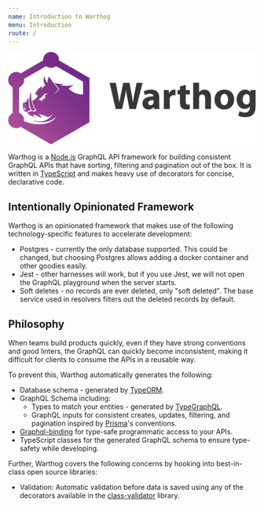 ```yaml
---
name: Introduction to Warthog
menu: Introduction
route: /
---
```


![Warthog](https://raw.githubusercontent.com/goldcaddy77/warthog/main/img/warthog-logo.png)

Warthog is a [Node.js](http://nodejs.org) GraphQL API framework for building consistent GraphQL APIs that have sorting, filtering and pagination out of the box. It is written in [TypeScript](http://www.typescriptlang.org) and makes heavy use of decorators for concise, declarative code.

## Intentionally Opinionated Framework

Warthog is an opinionated framework that makes use of the following technology-specific features to accelerate development:

- Postgres - currently the only database supported. This could be changed, but choosing Postgres allows adding a docker container and other goodies easily.
- Jest - other harnesses will work, but if you use Jest, we will not open the GraphQL playground when the server starts.
- Soft deletes - no records are ever deleted, only "soft deleted". The base service used in resolvers filters out the deleted records by default.

## Philosophy

When teams build products quickly, even if they have strong conventions and good linters, the GraphQL can quickly become inconsistent, making it difficult for clients to consume the APIs in a reusable way.

To prevent this, Warthog automatically generates the following:

- Database schema - generated by [TypeORM](https://github.com/typeorm/typeorm).
- GraphQL Schema including:
  - Types to match your entities - generated by [TypeGraphQL](https://github.com/19majkel94/type-graphql).
  - GraphQL inputs for consistent creates, updates, filtering, and pagination inspired by [Prisma](https://github.com/prisma/prisma)'s conventions.
- [Graphql-binding](https://github.com/graphql-binding/graphql-binding) for type-safe programmatic access to your APIs.
- TypeScript classes for the generated GraphQL schema to ensure type-safety while developing.

Further, Warthog covers the following concerns by hooking into best-in-class open source libraries:

- Validation: Automatic validation before data is saved using any of the decorators available in the [class-validator](https://github.com/typestack/class-validator#validation-decorators) library.

